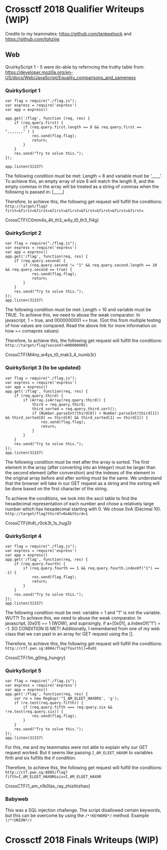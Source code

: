 # Crossctf 2018 Qualifier Writeups (WIP)

Credits to my teammates: https://github.com/tankeehock and https://github.com/tohzijie

## Web
QruirkyScript 1 - 5 were do-able by referncing the truthy table from: https://developer.mozilla.org/en-US/docs/Web/JavaScript/Equality_comparisons_and_sameness

### QuirkyScript 1
```
var flag = require("./flag.js");
var express = require('express')
var app = express()

app.get('/flag', function (req, res) {
    if (req.query.first) {
        if (req.query.first.length == 8 && req.query.first == ",,,,,,," ) {
            res.send(flag.flag);
            return;
        }
    }
    res.send("Try to solve this.");
});

app.listen(31337)
```

The following condition must be met: Length = 8 and variable must be ',,,,,,,'. To achieve this, an empty array of size 8 will match the length 8, and the empty commas in the array will be treated as a string of commas when the following is passed in: [,,,,,,,]

Therefore, to achieve this, the following get request will fulfill the conditions: ```http://target/flag?first=&first=&first=&first=&first=&first=&first=&first=&first=```

CrossCTF{C0mm4s_4ll_th3_w4y_t0_th3_fl4g}



### QuirkyScript 2
```
var flag = require("./flag.js");
var express = require('express')
var app = express()
app.get('/flag', function(req, res) {
    if (req.query.second) {
        if (req.query.second != "1" && req.query.second.length == 10 && req.query.second == true) {
            res.send(flag.flag);
            return;
        }
    }
    res.send("Try to solve this.");
});
app.listen(31337)
```

The following condition must be met: Length = 10 and variable must be TRUE. To achieve this, we need to abuse the weak comparator. In javascript, 1 = true, and 0000000001 == true. (Got this from multiple testing of how values are compared. Read the above link for more information on how == comapres values)

Therefore, to achieve this, the following get request will fulfill the conditions: ```http://target/flag?second?=0000000001```

CrossCTF{M4ny_w4ys_t0_mak3_4_numb3r}



### QuirkyScript 3 (to be updated)
```
var flag = require("./flag.js");
var express = require('express')
var app = express()
app.get('/flag', function(req, res) {
    if (req.query.third) {
        if (Array.isArray(req.query.third)) {
            third = req.query.third;
            third_sorted = req.query.third.sort();
            if (Number.parseInt(third[0]) > Number.parseInt(third[1]) && third_sorted[0] == third[0] && third_sorted[1] == third[1]) {
                res.send(flag.flag);
                return;
            }
        }
    }
    res.send("Try to solve this.");
});
app.listen(31337)
```
The following condition must be met after the array is sorted. The first element in the array (after converting into an Integer) must be larger than the second element (after converstion) and the indexes of the element in the original array before and after sorting must be the same. We understand that the browser will take in our GET request as a string and the sorting will be done based on the first character of the string.

To achieve the conditions, we look into the ascii table to find the hexadecimal representation of each number and chose a relatively large number which has hexadecimal starting with 0. We chose 0xA (Decimal 10). ```http://target/flag?third?=0xA&third=1```

CrossCTF{th4t_r0ck3t_1s_hug3}



### QuirkyScript 4
```
var flag = require("./flag.js");
var express = require('express')
var app = express()
app.get('/flag', function(req, res) {
    if (req.query.fourth) {
        if (req.query.fourth == 1 && req.query.fourth.indexOf("1") == -1) {
            res.send(flag.flag);
            return;
        }
    }
    res.send("Try to solve this.");
});
app.listen(31337)
```

The following condition must be met: variable = 1 and "1" is not the variable. WUT?!
To achieve this, we need to abuse the weak comparator. In javascript, [0x01] == 1 (WOW), and suprisingly, if a=[0x01], a.indexOf("1") = -1. SO CONDITION IS MET! Additionally, I remembered from one of my web class that we can past in an array for GET request using the [].

Therefore, to achieve this, the following get request will fulfill the conditions: ```http://ctf.pwn.sg:8084/flag?fourth[]=0x01```

CrossCTF{1m_g0ing_hungry}



### QuirkyScript 5
```
var flag = require("./flag.js");
var express = require('express')
var app = express()
app.get('/flag', function(req, res) {
    var re = new RegExp('^I_AM_ELEET_HAX0R$', 'g');
    if (re.test(req.query.fifth)) {
        if (req.query.fifth === req.query.six && !re.test(req.query.six)) {
            res.send(flag.flag);
        }
    }
    res.send("Try to solve this.");
});
app.listen(31337)
```

For this, me and my teammates were not able to explain why our GET request worked. But it seems like passing ```I_AM_ELEET_HAX0R``` to variables firth and six fulfills the if condition.

Therefore, to achieve this, the following get request will fulfill the conditions: ```http://ctf.pwn.sg:8085/flag?fifth=I_AM_ELEET_HAX0R&six=I_AM_ELEET_HAX0R```

CrossCTF{1_am_n1k0las_ray_zhizihizhao}


### Babyweb

This was a SQL injection challenge. The script disallowed certain keywords, but this can be overcome by using the ``/*!KEYWORD*/`` method. Example ``(/*!UNION*/)``



# Crossctf 2018 Finals Writeups (WIP)
